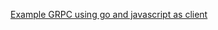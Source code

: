 [Example GRPC using go and javascript as client](https://github.com/rizkyian78/grpc_cross_language)
